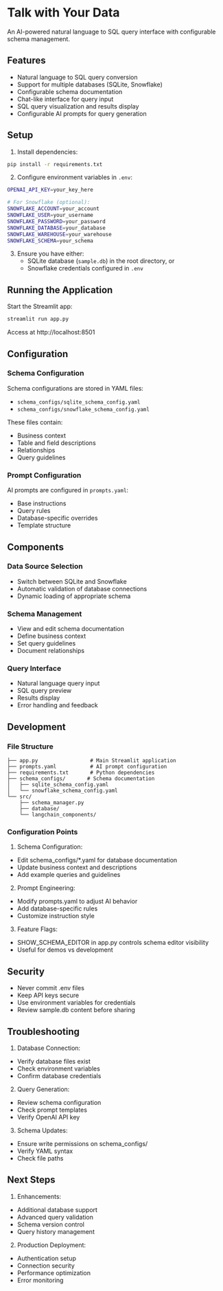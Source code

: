 # Talk with Your Data

An AI-powered natural language to SQL query interface with configurable schema management.

## Features

- Natural language to SQL query conversion
- Support for multiple databases (SQLite, Snowflake)
- Configurable schema documentation
- Chat-like interface for query input
- SQL query visualization and results display
- Configurable AI prompts for query generation

## Setup

1. Install dependencies:
```bash
pip install -r requirements.txt
```

2. Configure environment variables in `.env`:
```bash
OPENAI_API_KEY=your_key_here

# For Snowflake (optional):
SNOWFLAKE_ACCOUNT=your_account
SNOWFLAKE_USER=your_username
SNOWFLAKE_PASSWORD=your_password
SNOWFLAKE_DATABASE=your_database
SNOWFLAKE_WAREHOUSE=your_warehouse
SNOWFLAKE_SCHEMA=your_schema
```

3. Ensure you have either:
   - SQLite database (`sample.db`) in the root directory, or
   - Snowflake credentials configured in `.env`

## Running the Application

Start the Streamlit app:
```bash
streamlit run app.py
```

Access at http://localhost:8501

## Configuration

### Schema Configuration
Schema configurations are stored in YAML files:
- `schema_configs/sqlite_schema_config.yaml`
- `schema_configs/snowflake_schema_config.yaml`

These files contain:
- Business context
- Table and field descriptions
- Relationships
- Query guidelines

### Prompt Configuration
AI prompts are configured in `prompts.yaml`:
- Base instructions
- Query rules
- Database-specific overrides
- Template structure

## Components

### Data Source Selection
- Switch between SQLite and Snowflake
- Automatic validation of database connections
- Dynamic loading of appropriate schema

### Schema Management
- View and edit schema documentation
- Define business context
- Set query guidelines
- Document relationships

### Query Interface
- Natural language query input
- SQL query preview
- Results display
- Error handling and feedback

## Development

### File Structure
```
├── app.py                 # Main Streamlit application
├── prompts.yaml           # AI prompt configuration
├── requirements.txt       # Python dependencies
├── schema_configs/       # Schema documentation
│   ├── sqlite_schema_config.yaml
│   └── snowflake_schema_config.yaml
└── src/
    ├── schema_manager.py
    ├── database/
    └── langchain_components/
```

### Configuration Points

1. Schema Configuration:
- Edit schema_configs/*.yaml for database documentation
- Update business context and descriptions
- Add example queries and guidelines

2. Prompt Engineering:
- Modify prompts.yaml to adjust AI behavior
- Add database-specific rules
- Customize instruction style

3. Feature Flags:
- SHOW_SCHEMA_EDITOR in app.py controls schema editor visibility
- Useful for demos vs development

## Security

- Never commit .env files
- Keep API keys secure
- Use environment variables for credentials
- Review sample.db content before sharing

## Troubleshooting

1. Database Connection:
- Verify database files exist
- Check environment variables
- Confirm database credentials

2. Query Generation:
- Review schema configuration
- Check prompt templates
- Verify OpenAI API key

3. Schema Updates:
- Ensure write permissions on schema_configs/
- Verify YAML syntax
- Check file paths

## Next Steps

1. Enhancements:
- Additional database support
- Advanced query validation
- Schema version control
- Query history management

2. Production Deployment:
- Authentication setup
- Connection security
- Performance optimization
- Error monitoring
